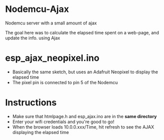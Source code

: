# Nodemcu-Ajax



Nodemcu server with a small amount of ajax



The goal here was to calculate the elapsed time spent on a web-page, and update the info. using Ajax



# esp_ajax_neopixel.ino
  - Basically the same sketch, but uses an Adafruit Neopixel to display the elapsed time
  - The pixel pin is connected to pin 5 of the Nodemcu





# Instructions
  - Make sure that htmlpage.h and esp_ajax.ino are in the **same directory**
  - Enter your wifi credentials and you're good to go!
  - When the browser loads 10.0.0.xxx/Time, hit refresh to see the AJAX displaying the elapsed time
